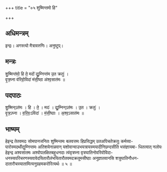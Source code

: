+++
title = "०५ शुष्मिन्तमो हि"

+++
## अधिमन्त्रम्
इन्द्रः। अगस्त्यो मैत्रावरुणिः। अनुष्टुप्।

## मन्त्रः
शु॒ष्मिन्त॑मो॒ हि ते॒ मदो॑ द्यु॒म्निन्त॑म उ॒त क्रतुः॑ ।  
वृ॒त्र॒घ्ना व॑रिवो॒विदा॑ मंसी॒ष्ठा अ॑श्व॒सात॑मः ॥

## पदपाठः
शु॒ष्मिन्ऽत॑मः । हि । ते॒ । मदः॑ । द्यु॒म्निन्ऽत॑मः । उ॒त । क्रतुः॑ ।  
वृ॒त्र॒ऽघ्ना । व॒रि॒वः॒ऽविदा॑ । मं॒सी॒ष्ठाः । अ॒श्व॒ऽसात॑मः ॥

## भाष्यम्
हेइन्द्र तेतवमदः सोमपानजनितः शुष्मिन्तमः बलवत्तमः हिप्रसिद्धम् उतअपिचतेक्रतुः कर्मव्या- पारोस्मदर्थोद्युम्निन्तमः अतिशयेनान्नवान् यशोवान्वाउभयत्रायस्मयादीनिछन्दसीति भसंज्ञायबा- धितत्वात् नलोपः हेइन्द्र अश्वसातमः अश्वोपलक्षितबहुधनदाः त्वंवृत्रघ्ना वृत्रघातिनोवरिवोविदा- धनस्यपरिचरणस्यवावेदयितारौलंभयितारौतवमदक्रतूमसीष्ठाः अनुज्ञातवानसि शत्रुघातिनौधन- दातारौचस्यातामित्यनुग्रहमकरोरित्यर्थः ॥ ५ ॥